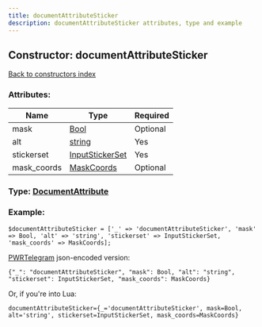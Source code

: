 ```yaml
---
title: documentAttributeSticker
description: documentAttributeSticker attributes, type and example
---
```

## Constructor: documentAttributeSticker  
[Back to constructors index](index.md)



### Attributes:

| Name     |    Type       | Required |
|----------|---------------|----------|
|mask|[Bool](../types/Bool.md) | Optional|
|alt|[string](../types/string.md) | Yes|
|stickerset|[InputStickerSet](../types/InputStickerSet.md) | Yes|
|mask\_coords|[MaskCoords](../types/MaskCoords.md) | Optional|



### Type: [DocumentAttribute](../types/DocumentAttribute.md)


### Example:

```
$documentAttributeSticker = ['_' => 'documentAttributeSticker', 'mask' => Bool, 'alt' => 'string', 'stickerset' => InputStickerSet, 'mask_coords' => MaskCoords];
```  

[PWRTelegram](https://pwrtelegram.xyz) json-encoded version:

```
{"_": "documentAttributeSticker", "mask": Bool, "alt": "string", "stickerset": InputStickerSet, "mask_coords": MaskCoords}
```


Or, if you're into Lua:  


```
documentAttributeSticker={_='documentAttributeSticker', mask=Bool, alt='string', stickerset=InputStickerSet, mask_coords=MaskCoords}

```


